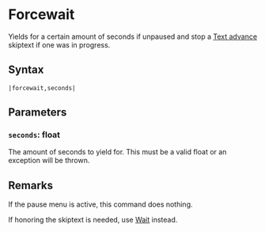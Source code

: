 # Forcewait

Yields for a certain amount of seconds if unpaused and stop a 
[Text advance](../../Related%20Systems/Text%20advance.md) skiptext if one was in progress.

## Syntax

````
|forcewait,seconds|
````

## Parameters

### `seconds`: float

The amount of seconds to yield for. This must be a valid float or an exception will be thrown.

## Remarks

If the pause menu is active, this command does nothing.

If honoring the skiptext is needed, use [Wait](Wait.md) instead.
